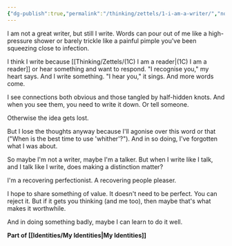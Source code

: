 ```yaml
---
{"dg-publish":true,"permalink":"/thinking/zettels/1-i-am-a-writer/","noteIcon":"","created":"2025-02-18T08:38","updated":"2025-05-30T14:22"}
---
```


I am not a great writer, but still I write. Words can pour out of me like a high-pressure shower or barely trickle like a painful pimple you've been squeezing close to infection. 

I think I write because [[Thinking/Zettels/(1C) I am a reader\|(1C) I am a reader]] or hear something and want to respond. "I recognise you," my heart says. And I write something. "I hear you," it sings. And more words come. 

I see connections both obvious and those tangled by half-hidden knots. And when you see them, you need to write it down. Or tell someone. 

Otherwise the idea gets lost. 

But I lose the thoughts anyway because I'll agonise over this word or that ("When is the best time to use 'whither'?"). And in so doing, I've forgotten what I was about. 

So maybe I'm not a writer, maybe I'm a talker. But when I write like I talk, and I talk like I write, does making a distinction matter? 

I'm a recovering perfectionist. A recovering people pleaser. 

I hope to share something of value. It doesn't need to be perfect. You can reject it. But if it gets you thinking (and me too), then maybe that's what makes it worthwhile.

And in doing something badly, maybe I can learn to do it well. 

**Part of [[Identities/My Identities\|My Identities]]**